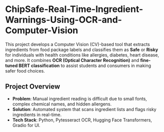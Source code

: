 # ChipSafe-Real-Time-Ingredient-Warnings-Using-OCR-and-Computer-Vision

This project develops a Computer Vision (CV)-based tool that extracts ingredients from food package labels and classifies them as **Safe** or **Risky** for individuals with health conditions like allergies, diabetes, heart disease, and more. 
It combines **OCR (Optical Character Recognition)** and **fine-tuned BERT classification** to assist students and consumers in making safer food choices.

## Project Overview

- **Problem**: Manual ingredient reading is difficult due to small fonts, complex chemical names, and hidden allergens.
- **Solution**: Automated system that scans ingredient lists and flags risky ingredients in real-time.
- **Tech Stack**: Python, Pytesseract OCR, Hugging Face Transformers, Gradio for UI.

